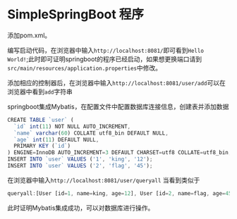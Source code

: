 # SimpleSpringBoot 程序

添加pom.xml。

编写启动代码，在浏览器中输入<code>http://localhost:8081/</code>即可看到<code>Hello World!</code>;此时即可证明springboot的程序已经启动，如果想更换端口请到<code>src/main/resources/application.properties</code>中修改。

添加相应的控制器后，在浏览器中输入<code>http://localhost:8081/user/add</code>可以在浏览器中看到<code>add</code>字符串

springboot集成Mybatis，在配置文件中配置数据库连接信息，创建表并添加数据


```javascript
CREATE TABLE `user` (
  `id` int(11) NOT NULL AUTO_INCREMENT,
  `name` varchar(60) COLLATE utf8_bin DEFAULT NULL,
  `age` int(11) DEFAULT NULL,
  PRIMARY KEY (`id`)
) ENGINE=InnoDB AUTO_INCREMENT=3 DEFAULT CHARSET=utf8 COLLATE=utf8_bin;
INSERT INTO `user` VALUES ('1', 'king', '12');
INSERT INTO `user` VALUES ('2', 'flag', '45');
```


在浏览器中输入<code>http://localhost:8081/user/queryall</code>
当看到类似于
```javascript
queryall:[User [id=1, name=king, age=12], User [id=2, name=flag, age=45]]
```
此时证明Mybatis集成成功，可以对数据库进行操作。
